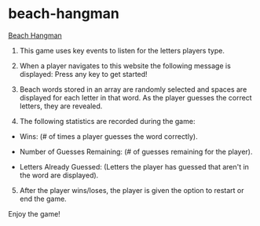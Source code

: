 # beach-hangman

[Beach Hangman](https://mdhcodes.github.io/beach-hangman/)

1. This game uses key events to listen for the letters players type.

2. When a player navigates to this website the following message is displayed: Press any key to get started!

3. Beach words stored in an array are randomly selected and spaces are displayed for each letter in that word. As the player guesses the correct letters, they are revealed.  

4. The following statistics are recorded during the game:

* Wins: (# of times a player guesses the word correctly).

* Number of Guesses Remaining: (# of guesses remaining for the player).

* Letters Already Guessed: (Letters the player has guessed that aren't in the word are displayed).

5. After the player wins/loses, the player is given the option to restart or end the game.

Enjoy the game!
